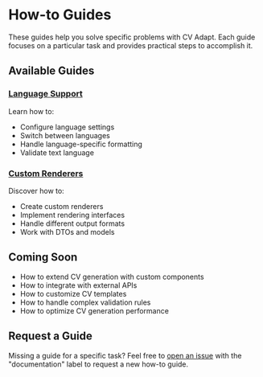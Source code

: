 # How-to Guides

These guides help you solve specific problems with CV Adapt. Each guide focuses on a particular task and provides practical steps to accomplish it.

## Available Guides

### [Language Support](language-support.md)
Learn how to:
- Configure language settings
- Switch between languages
- Handle language-specific formatting
- Validate text language

### [Custom Renderers](custom-renderers.md)
Discover how to:
- Create custom renderers
- Implement rendering interfaces
- Handle different output formats
- Work with DTOs and models

## Coming Soon

- How to extend CV generation with custom components
- How to integrate with external APIs
- How to customize CV templates
- How to handle complex validation rules
- How to optimize CV generation performance

## Request a Guide

Missing a guide for a specific task? Feel free to [open an issue](https://github.com/kadykov/cv-adapt/issues/new) with the "documentation" label to request a new how-to guide.
